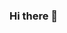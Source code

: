 ### Hi there 👋

<!--
**xpartano/xpartano** is a ✨ _special_ ✨ repository because its `README.md` (this file) appears on your GitHub profile.

### Hey there! 👋🏽
My name is Alberto, and I'm currently studying Computer Science at [42 Madrid](https://www.42madrid.com/).
### My skills
* 🎮 Videogames development
* 🕹️ 3D Modelling and PBR Texturing
* 💻 Computer Systems and Networks administration

👉🏽 You can check my works at [www.xpartano.com](https://www.xpartano.com/)
#### Software I use

<a href="https://www.blender.org/"> <img src="https://upload.wikimedia.org/wikipedia/commons/thumb/3/3c/Logo_Blender.svg/1920px-Logo_Blender.svg.png" height=25></a> <a href="https://www.substance3d.com/"> <img src="https://avatars.githubusercontent.com/u/7222655?s=200&v=4" width=25></a>

<a href="https://unity.com"><img src="https://avatars.githubusercontent.com/u/426196?s=200&v=4" width=25></a> <a href="https://www.unrealengine.com/"><img src="https://avatars.githubusercontent.com/u/6615685?s=200&v=4" width=25></a> <a href="https://godotengine.org/"><img src="https://avatars.githubusercontent.com/u/6318500?s=200&v=4" width=25></a>

<a href="https://www.adobe.com/es/"><img src="https://avatars.githubusercontent.com/u/476009?s=200&v=4" width=25></a> <a href="http://www.gimp.org.es/"> <img src="https://gitlab.gnome.org/uploads/-/system/project/avatar/1848/gimp-wilber.png?width=64" width=25></a> <a href="https://inkscape.org/"> <img src="https://assets.gitlab-static.net/uploads/-/system/project/avatar/3472737/inkscape.png?width=64" width=25></a>

#### My github stats
![Jballest's github stats](https://github-readme-stats.vercel.app/api?username=xpartano&show_icons=true&theme=dracula&count_private=true&hide=prs,issues) 
![Jballest's github stats](https://github-readme-stats.vercel.app/api/top-langs?username=xpartano&show_icons=true&theme=dracula&layout=compact&count_private=true&hide=ShaderLab,HLSL)
